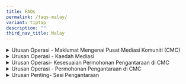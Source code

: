 ```yaml
---
title: FAQs
permalink: /faqs-malay/
variant: tiptap
description: ""
third_nav_title: Malay
---
```

<div data-type="detailGroup" class="isomer-accordion isomer-accordion-white">
<details class="isomer-details">
<summary>Utusan Operasi - Maklumat Mengenai Pusat Mediasi Komuniti (CMC)</summary>
<div data-type="detailsContent" class="isomer-details-content">
<blockquote>
<p>Apakah yang dilakukan oleh Pusat Mediasi Komuniti (CMC)?</p>
</blockquote>
<p>Pusat Mediasi Komuniti (CMC), yang terletak di bawah Kementerian Undang-Undang,
menawarkan perkhidmatan mediasi kepada penduduk Singapura yang menghadapi
pertikaian hubungan dan komuniti.</p>
<p>Perkhidmatan ini disediakan secara <strong>percuma</strong>.</p>
<p></p>
<blockquote>
<p>- Apakah faedah mediasi?</p>
</blockquote>
<p>Mediasi di CMC menawarkan faedah berikut:</p>
<ul>
<li>
<p><strong>Kos</strong>: Perkhidmatan ini adalah percuma.</p>
</li>
<li>
<p><strong>Privasi</strong>: Perkara yang dibincangkan semasa sesi mediasi
dan identiti pihak-pihak yang terlibat akan dirahsiakan.</p>
</li>
<li>
<p><strong>Masa</strong>: Sesi mediasi biasanya berlangsung selama kira-kira
dua jam dan tersedia dari hari Isnin hingga Jumaat, serta pada pagi hari
Sabtu.</p>
</li>
<li>
<p><strong>Lokasi</strong>: Mediasi secara fizikal disediakan di Pusat Perkhidmatan
Kementerian Undang-Undang dan di 18 lokasi satelit di seluruh pulau. Mediasi
secara dalam talian juga boleh diadakan untuk pertikaian yang kurang rumit.</p>
</li>
</ul>
<p></p>
<p>Anda <strong>tidak perlu mengemukakan sebarang bukti</strong> sebelum memohon
mediasi di CMC.</p>
</div>
</details>
<details class="isomer-details">
<summary>Urusan Operasi - Kaedah Mediasi</summary>
<div data-type="detailsContent" class="isomer-details-content">
<blockquote>
<p>Di manakah mediasi CMC dijalankan?</p>
</blockquote>
<p>Mediasi CMC dijalankan di:
<br><strong>45 Maxwell Road, The URA Centre (East Wing), #07-11, Singapura 069118.</strong>
</p>
<p><strong>Mediasi yang dirujuk dan diarahkan oleh mahkamah</strong> dijalankan
pada:</p>
<ul>
<li>
<p>Hari Isnin hingga Jumaat, dari <strong>9.00 pagi hingga 1.00 tengah hari</strong>
</p>
</li>
</ul>
<p><strong>Mediasi secara sukarela</strong> dijalankan pada:</p>
<ul>
<li>
<p>Hari Isnin hingga Jumaat, dari <strong>2.00 petang hingga 6.00 petang</strong>
</p>
</li>
<li>
<p>Hari Sabtu, dari <strong>9.00 pagi hingga 1.00 tengah hari</strong>
<br>Kami <strong>ditutup pada hari Ahad dan Cuti Umum</strong>.</p>
</li>
</ul>
<p></p>
<p>Kami juga menyediakan mediasi secara sukarela di <strong>18 lokasi mediasi satelit</strong> berikut:</p>
<p>·&nbsp;&nbsp;&nbsp;&nbsp;&nbsp;&nbsp; Kelab Komuniti ACE the Place</p>
<p>·&nbsp;&nbsp;&nbsp;&nbsp;&nbsp;&nbsp; Kelab Komuniti Bedok</p>
<p>·&nbsp;&nbsp;&nbsp;&nbsp;&nbsp;&nbsp; Kelab Komuniti Ci Yuan</p>
<p>·&nbsp;&nbsp;&nbsp;&nbsp;&nbsp;&nbsp; Kelab Komuniti Clementi</p>
<p>·&nbsp;&nbsp;&nbsp;&nbsp;&nbsp;&nbsp; Kelab Komuniti Geylang Serai@Wisma
Geylang Serai</p>
<p>·&nbsp;&nbsp;&nbsp;&nbsp;&nbsp;&nbsp; Kelab Komuniti MacPherson</p>
<p>·&nbsp;&nbsp;&nbsp;&nbsp;&nbsp;&nbsp; Kelab Komuniti Nee Soon East</p>
<p>·&nbsp;&nbsp;&nbsp;&nbsp;&nbsp;&nbsp; Kelab Komuniti Paya Lebar-Kovan</p>
<p>·&nbsp;&nbsp;&nbsp;&nbsp;&nbsp;&nbsp; Kelab Komuniti Toa Payoh Barat</p>
<p>·&nbsp;&nbsp;&nbsp;&nbsp;&nbsp;&nbsp; Kelab Komuniti Telok Blangah</p>
<p>·&nbsp;&nbsp;&nbsp;&nbsp;&nbsp;&nbsp; Pusat ServiceSG One Punggol</p>
<p>·&nbsp;&nbsp;&nbsp;&nbsp;&nbsp;&nbsp; Pusat ServiceSG Our Tampines Hub</p>
<p>·&nbsp;&nbsp;&nbsp;&nbsp;&nbsp;&nbsp; ServiceSG@Kelab Komuniti Keat Hong</p>
<p>·&nbsp;&nbsp;&nbsp;&nbsp;&nbsp;&nbsp; ServiceSG Centre@Kelab Komuniti
The Frontier</p>
<p>·&nbsp;&nbsp;&nbsp;&nbsp;&nbsp;&nbsp; Pusat ServiceSG Bukit Merah</p>
<p>·&nbsp;&nbsp;&nbsp;&nbsp;&nbsp;&nbsp; Pusat ServiceSG Woodlands</p>
<p>·&nbsp;&nbsp;&nbsp;&nbsp;&nbsp;&nbsp; Pondok Polis Kejiranan Tampines
East</p>
<p>·&nbsp;&nbsp;&nbsp;&nbsp;&nbsp;&nbsp; Pondok Polis Kejiranan Tampines
North</p>
<p></p>
<blockquote>
<p>Bolehkah mediasi dijalankan melalui Zoom?</p>
</blockquote>
<p>Mediasi secara maya boleh diadakan untuk <strong>kes yang kurang rumit</strong>.</p>
</div>
</details>
<details class="isomer-details">
<summary>Urusan Operasi- Kesesuaian Permohonan Pengantaraan di CMC</summary>
<div data-type="detailsContent" class="isomer-details-content">
<blockquote>
<p>Apakah jenis pertikaian yang sesuai untuk mediasi di CMC?</p>
</blockquote>
<p>Mediasi di CMC merupakan satu pilihan yang berkesan untuk menyelesaikan
pertikaian antara jiran tetangga, ahli keluarga, rakan, rakan sekerja,
tuan rumah, penyewa, atau hubungan antara peribadi yang lain.</p>
<p>Walau bagaimanapun, mediasi ini <strong>tidak sesuai untuk pertikaian kontrak atau komersial</strong>.</p>
<p>Untuk senarai penuh jenis pertikaian yang sesuai untuk mediasi di CMC,
sila <a href="/disputes-suitable-for-mediation-malay/" rel="noopener nofollow" target="_blank">klik </a>di
sini.</p>
<p></p>
<blockquote>
<p>Mengapakah CMC menerima permohonan mediasi tanpa menjalankan sebarang
siasatan?</p>
</blockquote>
<p>CMC tidak menjalankan sebarang siasatan. Fokus utama kami adalah untuk
memudahcara perbincangan antara pihak-pihak yang terlibat dalam pertikaian.</p>
<p>Menerusi mediasi, kami berusaha untuk membantu pihak-pihak yang terlibat
berkomunikasi dengan berkesan, meneroka penyelesaian, dan mencapai persetujuan
yang saling menguntungkan.</p>
<p></p>
<blockquote>
<p>Bolehkah CMC menerima kes yang melibatkan pertikaian jiran di kondominium
persendirian atau harta tanah?</p>
</blockquote>
<p>Kami menerima kes yang melibatkan pertikaian jiran di kawasan rumah awam
atau persendirian termasuk harta tanah, kondominium dan pangsapuri persendirian.</p>
<p></p>
<blockquote>
<p>Mengapakah CMC menerima permohonan pengantaraan tanpa menjalankan apa-apa
siasatan?</p>
</blockquote>
<p>CMC tidak menjalankan siasatan. Fokus utama kami adalah untuk memudahkan
perbincangan antara pihak yang bertikai. Melalui pengantaraan, kami berhasrat
untuk membantu pihak-pihak berkomunikasi dengan berkesan, meneroka penyelesaian
dan mencapai persetujuan yang adil bagi kedua-dua pihak.</p>
<p></p>
<blockquote>
<p>Adakah saya memerlukan bukti untuk mengemukakan kes kepada CMC?</p>
</blockquote>
<p>Anda tidak perlu mengemukakan apa-apa bukti sebelum memohon pengantaraan
di CMC.</p>
<p></p>
<blockquote>
<p>Berapakah bilangan orang boleh menghadiri sesi pengantaraan?</p>
</blockquote>
<p>Tidak termasuk pertikaian keluarga, kami membenarkan sehingga dua orang
daripada setiap pihak, yang terlibat secara langsung dengan pertikaian
itu untuk menghadiri sesi pengantaraan. Untuk sesi pengantaraan satelit,
hanya seorang daripada setiap pihak akan menghadiri sesi tersebut.</p>
<p></p>
<blockquote>
<p>Bolehkah ahli keluarga/ejen saya menghadiri sesi pengantaraan bagi pihak
saya?</p>
</blockquote>
<p>Jika ahli keluarga atau ejen anda telah diberikan Surat Kuasa Wakil untuk
menguruskan hal ehwal anda, anda boleh membenarkan mereka menghadiri sesi
tersebut bagi pihak anda. Untuk semua sebab lain, sila hubungi kami.&nbsp;Untuk
Pengantaraan yang&nbsp;<strong>Diarah Mahkamah&nbsp;</strong>, hanya pihak
yang dinamakan dalam Perintah Mahkamah akan menghadiri sesi pengantaraan.</p>
<p></p>
<blockquote>
<p>Bolehkah peguam menghadiri pengantaraan bersama saya?</p>
</blockquote>
<p>Di CMC, peguam tidak dibenarkan menghadiri sesi pengantaraan dengan pihak-pihak.
Jika anda memerlukan nasihat undang-undang, anda dinasihatkan untuk mendapatkan
nasihat secara berasingan sebelum sesi pengantaraan.</p>
</div>
</details>
<details class="isomer-details">
<summary>Urusan Operasi - Permohonan Pengantaraan di CMC</summary>
<div data-type="detailsContent" class="isomer-details-content">
<blockquote>
<p>Apa yang berlaku selepas saya memohon mediasi?</p>
</blockquote>
<p>Apabila permohonan untuk mediasi secara sukarela diterima oleh CMC, prosesnya
adalah seperti berikut:</p>
<ol data-tight="true" class="tight">
<li>
<p><strong>Pengakuan Terima</strong>: Anda akan menerima pengakuan penerimaan
permohonan anda.</p>
</li>
<li>
<p><strong>Penilaian</strong>: Kami akan menilai kes anda untuk menentukan
sama ada ia sesuai untuk dimediasi.</p>
</li>
<li>
<p><strong>Jemputan kepada pihak satu lagi (Responden)</strong>: Jika permohonan
anda didapati sesuai untuk mediasi di CMC, kami akan menjemput Responden
untuk menghadiri sesi mediasi dan akan memaklumkan kepada anda hasil maklum
balas daripada pihak tersebut.</p>
</li>
<li>
<p><strong>Penjadualan</strong>: Apabila kedua-dua pihak bersetuju untuk
menghadiri sesi mediasi, kami akan menjadualkan tarikh mediasi dan memaklumkan
kepada anda tentang tarikh, masa dan lokasi sesi tersebut.</p>
</li>
<li>
<p><strong>Sesi Mediasi</strong>: Pada tarikh yang ditetapkan, anda dan Responden
akan bertemu dengan mediator kami. Mediator akan memudahcara perbincangan
antara kedua-dua pihak, bagi mewujudkan persefahaman dan, jika boleh, mencapai
penyelesaian yang baik untuk semua pihak.</p>
</li>
<li>
<p><strong>Keputusan</strong>: Jika persetujuan dicapai, mediator akan mendokumenkan
terma persetujuan tersebut. Anda akan diberi peluang untuk meneliti dokumen
itu sebelum menandatanganinya. Anda juga akan menerima salinan perjanjian
yang telah ditandatangani.</p>
<p>Sekiranya persetujuan tidak dapat dicapai, sesi mediasi akan ditamatkan
secara hormat. Anda boleh memilih untuk meneroka pilihan lain, termasuk
mendapatkan nasihat undang-undang atau memfailkan permohonan di mahkamah.</p>
</li>
<li>
<p><strong>Tindakan Susulan</strong>: Jika perlu, CMC mungkin akan menawarkan
sesi mediasi susulan.</p>
</li>
</ol>
<p></p>
<blockquote>
<p>Jika Responden mengabaikan atau menolak jemputan CMC, apakah pilihan saya
yang lain? Bolehkah saya membawa kes itu ke Tribunal Penyelesaian Pertikaian
Komuniti (CDRT)?</p>
</blockquote>
<p><strong><u>Pertikaian Melibatkan Bukan Jiran</u></strong>
</p>
<p>Jika Responden menolak atau gagal memberikan respons kepada jemputan pengantaraan,
anda boleh memilih untuk meneroka pilihan lain bagi menangani pertikaian
itu, yang mungkin termasuk mendapatkan nasihat undang-undang atau meneruskan
untuk memfailkan permohonan di Mahkamah.&nbsp;</p>
<p></p>
<p><strong><u>Pertikaian Melibatkan Jiran dari Tampines (Semasa Fasa Perintis)</u></strong>
</p>
<p>Jika Responden menolak atau gagal memberikan respons kepada jemputan pengantaraan,
anda boleh mendapatkan bantuan Unit Perhubungan Komuniti (CRU) dengan menghubungi
talian penting mereka di 3300 3300, antara 9 pagi hingga 9 malam pada hari
bekerja.</p>
<p>&nbsp;</p>
<p><strong><u>Pertikaian Melibatkan Jiran dari semua Bandar lain (Semasa Fasa Perintis)</u></strong>
</p>
<p>Jika Responden menolak atau gagal memberikan respons, kami akan mengeluarkan
surat keputusan kepada anda. Anda mempunyai pilihan untuk memfailkan tuntutan
di CDRT.</p>
</div>
</details>
<details class="isomer-details">
<summary>Urusan Penting- Sesi Pengantaraan</summary>
<div data-type="detailsContent" class="isomer-details-content">
<blockquote>
<p>Apa yang berlaku semasa sesi mediasi?</p>
</blockquote>
<p>Berikut adalah proses mediasi di CMC:</p>
<p></p>
<p><strong>Pendaftaran</strong>: Sila hadir sekurang-kurangnya 20 minit sebelum
sesi bermula. Pegawai kami akan menyambut anda, mengesahkan identiti semua
pihak yang terlibat, dan memastikan semua perkara telah disediakan sebelum
sesi mediasi dimulakan.</p>
<p></p>
<p><strong>Penyataan Pembukaan</strong>: Mediator kami akan menjemput anda
masuk ke dalam bilik mediasi, di mana anda dan pihak satu lagi akan duduk.
Sesi akan dimulakan dengan penyataan pembukaan oleh mediator, termasuk
penerangan tentang proses mediasi dan peraturan asas yang perlu dipatuhi.</p>
<p></p>
<p><strong>Sesi Bersama</strong>: Pihak Pemohon akan memulakan sesi dengan
membentangkan isu-isu yang dibawa ke mediasi. Selepas itu, Responden akan
diberi peluang untuk memberi maklum balas. Mediator kami akan merumuskan
isu-isu utama yang telah dikemukakan.</p>
<p></p>
<p><strong>Sesi Peribadi</strong>: Sekiranya terdapat isu sensitif yang memerlukan
perbincangan secara berasingan, mediator boleh berbincang secara peribadi
dengan setiap pihak. Maklumat yang dikongsi dalam sesi peribadi akan dirahsiakan,
kecuali jika diberi kebenaran untuk didedahkan kepada pihak lain.</p>
<p>Mediator kami mungkin akan bertukar antara sesi bersama dan sesi peribadi,
bagi meneroka pelbagai penyelesaian yang mungkin.</p>
<p></p>
<p><strong>Penutup:</strong>
</p>
<p><u>Penyelesaian dengan Persetujuan</u>
<br>Sekiranya persetujuan dicapai, mediator kami akan mendokumenkan terma
persetujuan tersebut. Anda akan diberi peluang untuk meneliti dokumen itu
sebelum menandatanganinya. Anda juga akan menerima salinan perjanjian yang
telah ditandatangani.</p>
<p></p>
<p><u>Tiada Penyelesaian</u>
<br>Sekiranya tiada persetujuan dicapai, sesi akan ditamatkan dengan penuh
hormat. Anda boleh memilih untuk meneroka pilihan lain bagi menyelesaikan
pertikaian, termasuk mendapatkan nasihat undang-undang atau memfailkan
permohonan di mahkamah.</p>
<p></p>
<blockquote>
<p>Bolehkah saya merakam sesi pengantaraan?</p>
</blockquote>
<p>Pengantaraan di CMC ialah proses sulit, seperti yang digariskan dalam
Akta CMC, Bab 49A. Untuk mengekalkan kerahsiaan dan untuk menyediakan ruang
yang selamat kepada pihak-pihak untuk berkongsi tanpa rasa takut, tiada
fotografi, videografi atau rakaman audio dibenarkan semasa sesi pengantaraan.
Sekiranya kami menyedari bahawa terdapat rakaman, pihak yang bertanggungjawab
akan diminta untuk memadamkan kandungan tersebut dengan kehadiran pengantara
atau pegawai CMC.</p>
<p></p>
<blockquote>
<p>Adakah Perjanjian Penyelesaian CMC dimeterai secara sah?</p>
</blockquote>
<p></p>
</div>
</details>
</div>
<p></p>